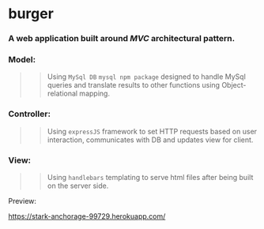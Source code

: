 # burger

### A web application built around *MVC* architectural pattern.

### Model:

>>Using `MySql DB`  `mysql npm package` designed to handle MySql queries and translate results to other functions using Object-relational mapping.



### Controller:

>>Using `expressJS` framework to set HTTP requests based on user interaction,
communicates with DB and updates view for client.


### View:

>>Using `handlebars` templating to serve html files after being built on the server side.

Preview:

https://stark-anchorage-99729.herokuapp.com/
